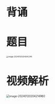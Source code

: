 # 背诵



# 题目

<img src="https://cvp.oss-cn-shanghai.aliyuncs.com/picgo/202401202042306.png" alt="image-20240120204242240" style="zoom:33%;" />



# 视频解析

<img src="https://cvp.oss-cn-shanghai.aliyuncs.com/picgo/202401202042153.png" alt="image-20240120204214960" style="zoom:50%;" />
